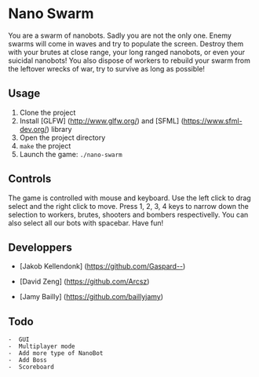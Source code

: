 # Nano Swarm


You are a swarm of nanobots. Sadly you are not the only one. Enemy swarms will come in waves and try to populate the screen. Destroy them with your brutes at close range, your long ranged nanobots, or even your suicidal nanobots! You also dispose of workers to rebuild your swarm from the leftover wrecks of war, try to survive as long as possible! 

## Usage
1. Clone the project
2. Install [GLFW] (http://www.glfw.org/) and [SFML] (https://www.sfml-dev.org/) library
3. Open the project directory
4. `make` the project
5. Launch the game: `./nano-swarm`

## Controls
The game is controlled with mouse and keyboard. Use the left click to drag select and the right click to move. Press 1, 2, 3, 4 keys to narrow down the selection to workers, brutes, shooters and bombers respectivelly.
You can also select all our bots with spacebar. Have fun!

## Developpers
* [Jakob Kellendonk] (https://github.com/Gaspard--)

* [David Zeng] (https://github.com/Arcsz)

* [Jamy Bailly] (https://github.com/baillyjamy)

## Todo
```
-  GUI
-  Multiplayer mode
-  Add more type of NanoBot
-  Add Boss
-  Scoreboard
```
